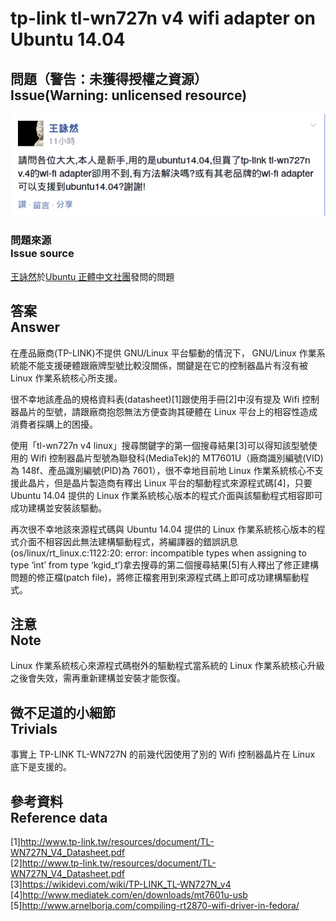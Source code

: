 # tp-link tl-wn727n v4 wifi adapter on Ubuntu 14.04
## 問題（警告：未獲得授權之資源）<br>Issue(Warning: unlicensed resource)
![tp-link tl-wn727n v4 wifi adapter on Ubuntu 14.04 question](Resources/Pictures/tp-link%20tl-wn727n%20v4%20wifi%20adapter%20on%20Ubuntu%2014.04%20question.png)

### 問題來源<br />Issue source
[王詠然](https://www.facebook.com/profile.php?id=100008367465845)於[Ubuntu 正體中文社團](https://www.facebook.com/groups/ubuntu.zh.hant/806597276062263)發問的問題

## 答案<br>Answer
在產品廠商(TP-LINK)不提供 GNU/Linux 平台驅動的情況下， GNU/Linux 作業系統能不能支援硬體跟廠牌型號比較沒關係，關鍵是在它的控制器晶片有沒有被 Linux 作業系統核心所支援。

很不幸地該產品的規格資料表(datasheet)[1]跟使用手冊[2]中沒有提及 Wifi 控制器晶片的型號，請跟廠商抱怨無法方便查詢其硬體在 Linux 平台上的相容性造成消費者採購上的困擾。

使用「tl-wn727n v4 linux」搜尋關鍵字的第一個搜尋結果[3]可以得知該型號使用的 Wifi 控制器晶片型號為聯發科(MediaTek)的 MT7601U（廠商識別編號(VID)為 148f、產品識別編號(PID)為 7601），很不幸地目前地 Linux 作業系統核心不支援此晶片，但是晶片製造商有釋出 Linux 平台的驅動程式來源程式碼[4]，只要 Ubuntu 14.04 提供的 Linux 作業系統核心版本的程式介面與該驅動程式相容即可成功建構並安裝該驅動。

再次很不幸地該來源程式碼與 Ubuntu 14.04 提供的 Linux 作業系統核心版本的程式介面不相容因此無法建構驅動程式，將編譯器的錯誤訊息(os/linux/rt_linux.c:1122:20: error: incompatible types when assigning to type ‘int’ from type ‘kgid_t’)拿去搜尋的第二個搜尋結果[5]有人釋出了修正建構問題的修正檔(patch file)，將修正檔套用到來源程式碼上即可成功建構驅動程式。

## 注意<br>Note
Linux 作業系統核心來源程式碼樹外的驅動程式當系統的 Linux 作業系統核心升級之後會失效，需再重新建構並安裝才能恢復。

## 微不足道的小細節<br>Trivials
事實上 TP-LINK TL-WN727N 的前幾代因使用了別的 Wifi 控制器晶片在 Linux 底下是支援的。

## 參考資料<br>Reference data
[1]<http://www.tp-link.tw/resources/document/TL-WN727N_V4_Datasheet.pdf>  
[2]<http://www.tp-link.tw/resources/document/TL-WN727N_V4_Datasheet.pdf>  
[3]<https://wikidevi.com/wiki/TP-LINK_TL-WN727N_v4>  
[4]<http://www.mediatek.com/en/downloads/mt7601u-usb>  
[5]<http://www.arnelborja.com/compiling-rt2870-wifi-driver-in-fedora/>  